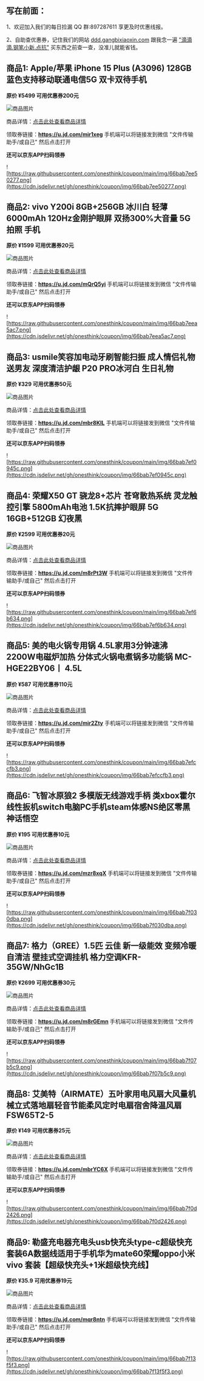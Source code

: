 ## 写在前面：

1、欢迎加入我们的每日捡漏 QQ 群:897287611 享更及时优惠线报。

2、自助查优惠券，记住我们的网站 [ddd.gangbixiaoxin.com](https://ddd.gangbixiaoxin.com) 跟我念一遍 ["滴滴滴.钢笔小新.点抗"](https://ddd.gangbixiaoxin.com) 买东西之前查一查，没准儿就能省钱。

## 商品1: Apple/苹果 iPhone 15 Plus (A3096) 128GB 蓝色支持移动联通电信5G 双卡双待手机

**原价 ¥5499 可用优惠券200元**

![商品图片](http://img14.360buyimg.com/n1/jfs/t1/51461/30/25732/32270/66b9b095Fab57ebd1/0099520f7bf0c00a.png)

商品详情：[点击此处查看商品详情](https://union-click.jd.com/jdc?e=1003156031&amp;p=JF8BAZ4JK1olXDYCVV9cD0weC2gNHlwlGVlaCgFtUQ5SQi0DBUVOBVlUAwoCFxBCHD1WR0VNGFJeSwcYVBYZQTVMFxBDCn1YM1wHakkXdxVIEw58BGJQCw4qCCUVXDNMTSlqG09hJi42dhxoCw0fW1dhJHZnIy0iVj1-WQh8aCxLJXNlJDwHaEljYWd_eQJtGWVnLD0_QRlcdzcBeT9hNQR2HFcNahJsQRtxbzJuPmVBIwEhaDxkaCp_fyxICH9cDikWdzRjXhNIYyJhP3JhMwIqYRlHdzZ7TGtOCngcXDogfyl-Xxd4Zi5hHwNXAgMbBEcnAl8LGlsSVAAFUldYOHsXA19edVsUXAcDVV9dC00nAl8IHVgXWQYBUlZeAEgeM28AHGvC8L7X3u-IgPLDneffovzA1LrWytZtOHsUM28JGlkVWQEDVl5tOEsUM2w4RTUUDgNVXQ1YCSVKSCxLGgcSVGgHUFtVAEoTAV8KGloXXzYyZBULXzBNZG1SeVkVKXxCXAs0US9FXD9_GzUXAlpGAiwiTgJ0cR9jZQxqVWQyVG4)

领取券链接：**https://u.jd.com/mir1xeg** 手机端可以将链接发到微信 "文件传输助手/或自己" 然后点击打开

**还可以京东APP扫码领券**

![https://raw.githubusercontent.com/onesthink/coupon/main/img/66bab7ee50277.png](https://cdn.jsdelivr.net/gh/onesthink/coupon/img/66bab7ee50277.png)

## 商品2: vivo Y200i 8GB+256GB 冰川白 轻薄6000mAh 120Hz金刚护眼屏 双扬300%大音量 5G 拍照 手机

**原价 ¥1599 可用优惠券20元**

![商品图片](http://img14.360buyimg.com/n1/jfs/t1/225041/16/20872/52133/66b60674Fc1fe7392/43a8098fd4137835.jpg)

商品详情：[点击此处查看商品详情](https://union-click.jd.com/jdc?e=1003156031&amp;p=JF8BAa0JK1olXgACXVpeCUITBV8IGloVXA4CVl1dDUgnRzBQRQQlBENHFRxWFlVMWzBeTA9KQl1XSwwDVFVPRjtUBAJQAVsMFgQZBBRNXBd6ZlNSAUNmLQsACj1gRz0KWiJAAmgAHxcWUjNMdzBLbVxSW1BFCQpKSEdjeh9tbDhyAnJ7KD0qazxVexpvYjlPDwR1DFYuahFFRw9TYCx3FH5JIwZVey9ka21_eVNiP1x9Cz0VdCxsYAxWbzJ1OX9xJxkpbDxKVhZJWjtdBG1mIC0YcDJjZhtReARhNHplIC0iX3t_RmpQcwxvL2VYHFwZbx8RdmcOfkFDUQoyVW5eCUsQCmkPHVIQbTYCVG4fZgxPRDHRrcDM_JLV68eJgMUnAl8IHVgXWQYBUlZaCE4fM28AHGvC8L7X3u-IgPLDneffovzA1LrWytZtOHsUM28JGlkVWQEDVl5tOEsUM2w4RTUUDgNVXQ1fXyVKSCxLGgVKAmgHUFpdCUsQC18KGloXXzYyZAEHVzNlfmdPRx5xJFNfVigqTBkVQhZdRDUXFk9JDiYGfBRUdWhPHQ1SAFIyVG4)

领取券链接：**https://u.jd.com/mQrQ5yi** 手机端可以将链接发到微信 "文件传输助手/或自己" 然后点击打开

**还可以京东APP扫码领券**

![https://raw.githubusercontent.com/onesthink/coupon/main/img/66bab7eea5ac7.png](https://cdn.jsdelivr.net/gh/onesthink/coupon/img/66bab7eea5ac7.png)

## 商品3: usmile笑容加电动牙刷智能扫振  成人情侣礼物送男友 深度清洁护龈 P20 PRO冰河白 生日礼物

**原价 ¥329 可用优惠券50元**

![商品图片](http://img14.360buyimg.com/n1/jfs/t1/224507/15/23564/55218/66b7774bF805dc0d7/b6b4fc67fb0e0bad.jpg)

商品详情：[点击此处查看商品详情](https://union-click.jd.com/jdc?e=1003156031&amp;p=JF8BAa0JK1olXwMEXVdZDU0RCl8IGloVXQUHUlpeCEgnRzBQRQQlBENHFRxWFlVMWzBeTA9KQl1XSwwDVFVPRjtUBAJQAVsMFgQZBCliRwlXRT5RDQ90KRsmTw9nSAdgSFxxXmgANDgIfSBCRiZ2UyMUBn91AwlKSEdjeh9tbDh2H3FrBjgqUShVexpsfzlMDwR0NlYkahFjRxhTYzl3FEBJNCxUbi9kUW1_aVJyP195CCoFYBtsYAxWbyJHDX9hMwEpUjxKVhZJWjhwA2BmIzoVcDJjYRtRfAdjNHZRIxc2X3t0BS9yZhkWAWUHLgAeYUxxWBhhTwRDUQoyVW5eCUsQCmkPHVIQbTYCVG4fZhBCbWkITl8UCANXUFtYX0wnAl8IHVgXWQYBXV9dAUkeM28AHGvC8L7X3u-IgPLDneffovzA1LrWytZtOHsUM28JGlkVWQEDVl5tOEsUM2w4RTUUDgNVU11ZDCVKSCxLGh4VGGgHUFtVCE4TBl8KGloXXzYyZDwoTC1IXQpMS1JjIEN5ExotQyN_UGhsGDUXPWBXITUITQJpSxcJQCJiClEyVG4)

领取券链接：**https://u.jd.com/mbr8KlL** 手机端可以将链接发到微信 "文件传输助手/或自己" 然后点击打开

**还可以京东APP扫码领券**

![https://raw.githubusercontent.com/onesthink/coupon/main/img/66bab7ef0945c.png](https://cdn.jsdelivr.net/gh/onesthink/coupon/img/66bab7ef0945c.png)

## 商品4: 荣耀X50 GT 骁龙8+芯片 苍穹散热系统 灵龙触控引擎 5800mAh电池 1.5K抗摔护眼屏 5G 16GB+512GB 幻夜黑

**原价 ¥2599 可用优惠券20元**

![商品图片](http://img14.360buyimg.com/n1/jfs/t1/226772/9/23477/63649/66b604feF146fcdbd/92a091ad4a386fd9.jpg)

商品详情：[点击此处查看商品详情](https://union-click.jd.com/jdc?e=1003156031&amp;p=JF8BAZ4JK1olXDYCVV9cAUoRBWoAGFMlGVlaCgFtUQ5SQi0DBUVOBVlUAwoCFxBCHD1WR0VNGFJeSwcYVBYZQTVMF1JCJXUGUi0CfCMfYm9qYSBHC2EBDjkjdCUVWTJ3TCVqWHxaITtVDUhcSCYfW1dhJHZnIy1dTDxIUQZxeA5KJXNmPTwEaEljYWd6eQJHGXJZLA0_QRlcdQ0AaT9mJQR2DFcOahF8Qxhhcz5uPmVcIDc9bjxOVi58GixICH9DFz0Gcy9yA2ZMYyJhOHJbMx8qYRF1dzZ3TGtDD3oGCyk4cylzGWpOfS59Ln51DEAtBEcnAl8LGlsSVAAFUldYOHsXA19edVsUXAcDVV9VCU4nAl8IHVgXWQYBXV9fDkoeM28AHGvC8L7X3u-IgPLDneffovzA1LrWytZtOHsUM28JGlkVWQEDVl5tOEsUM2w4RTUUDgAAVFtaDyVKSCxLGh9MFmgHUF9cCEgRA18KGloXXzYyZFcKcDgTBRxXbzMdPAZgLiUPXiwUWQh2ZzUXB1t9AyAiDTFPdgoAHlheFk8yVG4)

领取券链接：**https://u.jd.com/m8rPt3W** 手机端可以将链接发到微信 "文件传输助手/或自己" 然后点击打开

**还可以京东APP扫码领券**

![https://raw.githubusercontent.com/onesthink/coupon/main/img/66bab7ef6b634.png](https://cdn.jsdelivr.net/gh/onesthink/coupon/img/66bab7ef6b634.png)

## 商品5: 美的电火锅专用锅 4.5L家用3分钟速沸 2200W电磁炉加热 分体式火锅电煮锅多功能锅 MC-HGE22BY06丨 4.5L

**原价 ¥587 可用优惠券110元**

![商品图片](http://img14.360buyimg.com/n1/jfs/t1/205837/15/40975/280561/668b7bbaF4fc74872/03558a1a084a441a.jpg)

商品详情：[点击此处查看商品详情](https://union-click.jd.com/jdc?e=1003156031&amp;p=JF8BAd0JK1olXwICV1tcD0ofBl8IGlsUWwAKUVlcDE0RAl9MRANLAjZbERscSkAJHTRQRA1CCVkdDwtCWhVLHTdNTwcKBENeCVAfUg8bazZLEjJGCENFMwsdQ01eXDoNTTx8GQVEOlxVCBxOZQp4EzIVJHRAPAw5VVxXDxtxazliLn1DIic9bzxkcC5_RCtNOWJqEj0VUil1Sg9ObABlOmFbKBcqUEp1YW5gWy13B2JgHTobfDlrZBh7TgxhJG5nIwc2Sz1uVQtzfCcTOE5hIjkCViNFZRNteDhAHGZaIDgqUQ0DABhoRCd8KWVlFz4VdCJgZxhUeDltPmZ2PFcqaixnYx1rXC98D2J2HV4cfjJjYRRoD1lgSQR3ZA0WbCt8CjBMe1NRAQcBIEBcQDFtdDkEF2sUbQUDVFlUDkwRCmo4K1sVbUdsVF1dDk4SBWk4GmsVWwUAUF5eAUoTA2kJK1sdWjbV-eaIgvrCi9bchdPC5KHX3eKJlsMnM18LK1sUXAQCUFlcCksnM28LK1glA2gDB1lYAUsUAQFVUBhWXEFeDjBYDEsSAmcAHmsXXAcAVm5tOCNOQGZhSA5QGmFXFBVbQRRCBjlvch8WG2gAXF4KUS1yc2dhGyJnH25QMANtCHs)

领取券链接：**https://u.jd.com/mir2Zty** 手机端可以将链接发到微信 "文件传输助手/或自己" 然后点击打开

**还可以京东APP扫码领券**

![https://raw.githubusercontent.com/onesthink/coupon/main/img/66bab7efccfb3.png](https://cdn.jsdelivr.net/gh/onesthink/coupon/img/66bab7efccfb3.png)

## 商品6: 飞智冰原狼2 多模版无线游戏手柄 类xbox霍尔线性扳机switch电脑PC手机steam体感NS绝区零黑神话悟空

**原价 ¥195 可用优惠券10元**

![商品图片](http://img14.360buyimg.com/n1/jfs/t1/41798/26/23921/65747/66ac81d0F4386a15f/1b78d4b6505c378b.jpg)

商品详情：[点击此处查看商品详情](https://union-click.jd.com/jdc?e=1003156031&amp;p=JF8BAa0JK1olXwICVVxbAUsUBF8IGloUWg4AUllYCUInRzBQRQQlBENHFRxWFlVMWzBeTA9KQl1XSwwDVFVPRjtUBAJQAVsMFgQZBCliRwlXRT5RDQ90KV4echJASAdgZD5tGGgANDgIfSBCRiZ2UyMUP0UGFwlKSEdjeh9tbChqAnJdBjkpeyxLexpvbTlMGwRiDFc4ahFrRxh9YCt3FHJJIDxVcS9kY21rU1NsP1xhFigkbC1sYAxWbzJxP39xKwApbDxKVhZJWjteKm1gVS4dcDJjYRtrGx5iNFRmIAc-X3tfSCh3Ry1eKGRHEBsZXT98BhVcaQlDUQoyVW5eCUsQCmkPHVIQbTYCVG4fZpOFrLigkI2w2dKe9VdcCUgnAl8IHVgXWQYBXV9UAE4WM28AHGvC8L7X3u-IgPLDneffovzA1LrWytZtOHsUM28JGlkVWQEDVl5tOEsUM2w4RTUUDg4CUl1bASVKSCxLGhNOX2gHUFpUDUgfAF8KGloXXzYyZDwoTC1IXQpMS1JjIAZBLgcKQyN_fApwXjUXPWBXITUITQJpSxcJeRgRHlEyVG4)

领取券链接：**https://u.jd.com/mzr8xqX** 手机端可以将链接发到微信 "文件传输助手/或自己" 然后点击打开

**还可以京东APP扫码领券**

![https://raw.githubusercontent.com/onesthink/coupon/main/img/66bab7f030dba.png](https://cdn.jsdelivr.net/gh/onesthink/coupon/img/66bab7f030dba.png)

## 商品7: 格力（GREE）1.5匹 云佳 新一级能效 变频冷暖 自清洁 壁挂式空调挂机 格力空调KFR-35GW/NhGc1B

**原价 ¥2699 可用优惠券30元**

![商品图片](http://img14.360buyimg.com/n1/jfs/t1/227237/13/25251/107077/66b9eb63F8885b524/752d5597b0464aca.jpg)

商品详情：[点击此处查看商品详情](https://union-click.jd.com/jdc?e=1003156031&amp;p=JF8BAa8JK1olXwIDXFdfDk8VA18IGloUXQ4AXVlaD0onRzBQRQQlBENHFRxWFlVMWzBeTA9KQl1XSwwDVFVPRjtUBAJQAVsMFgQZBBkRQywBYQV1Jl9nUCo9bUlCRmxDQCtvO2gAVlk5DiJVVAdsGRlsL3ZkIFZKSEdjeh9tbCh2AnJdAjkpUTRTexpvaDlPDwR2DFYtahIWRwxtYzJ3XHJJIixUWC9kY21oaVJxP1xxCyovbChsYAxWbzJxDX9xVBoqfDxKVhZJWjtdAHZrDlYBcDJjZhtRThhiNGJnID1dX3tFGWdKQgdsNGZZEDgYS09nVg13GT9TUQoyVW5eCUsQCmkPHVIQbTYCVG4fZp2pkriMnYyE0NK5_ojFg5KWsV8JK1sTXgQGVF1UCEoVAGk4G1MSbdGv7IvXuZ6furuWk4ys-tOL6IrDgHsnM2w4G1oUXwYGU19fCHsnA2w4GGtLMwdRUlxcWxwSbTJDWBgUFltLOltZCU4VAGcKK1kUXAQAZG5tWk1XQGZyRTtuBGMGID44Ch5SACRTayFzMwQAUzpbYQlAawsKWSJnLWB2XG5dOA)

领取券链接：**https://u.jd.com/m8rGEmn** 手机端可以将链接发到微信 "文件传输助手/或自己" 然后点击打开

**还可以京东APP扫码领券**

![https://raw.githubusercontent.com/onesthink/coupon/main/img/66bab7f07b5c9.png](https://cdn.jsdelivr.net/gh/onesthink/coupon/img/66bab7f07b5c9.png)

## 商品8: 艾美特（AIRMATE）五叶家用电风扇大风量机械立式落地扇轻音节能柔风定时电扇宿舍降温风扇 FSW65T2-5

**原价 ¥149 可用优惠券25元**

![商品图片](http://img14.360buyimg.com/n1/jfs/t1/239126/24/16594/191169/66b332f7Fd1140291/3fba39f3620b1c67.jpg)

商品详情：[点击此处查看商品详情](https://union-click.jd.com/jdc?e=1003156031&amp;p=JF8BAZ8JK1olXwICUV9cAEkWAV8BGFMTWgMyEAEFVhQnWipNWhkeQxhZDAELXx9IHDRdBAlLARhaEQoBFxJSXzIGWQFRUXxxABcefB1xAih3ZFpVA0FHDzUKYENKdgEKYSZULmdkLQsDQQJtagRgUFkCHQp0PSYNfAJoQxd9fz93B3YAIjxVeClORStoQCN1P09-HykFARhzdx8KbSkcOmRbLFgpYR13eAxrWC1sKVV1DQsefxFgXjpxRQFiL21SNioDQTNudwp8eFtUK29mMykEdxwnRjAMXBhCJ3xiNygpCxRkSxgIRThmGwoOZF9tC0oXBGYOHF0cWDYyVF5tSiVMVgEMTl4cDVNRUl5eD04WM244G10WXwICV1ddCEITAl8IE1wliqu6gdTs3cOu1_GAzOKyiI--gMDVOHsnAF8IGloXXQIFVVxdOHsXAF8LKwV7XFUKVF1VDkh5XiRLWFsUHlhsUVpZDU4RAmw4GVoUXwQyZG4nex9eQBtefVpSInkDFAAaTRB8VAcARi57X3x_FS08bjJCXSZBYTJ-NU0AZF5t)

领取券链接：**https://u.jd.com/mbrYC6X** 手机端可以将链接发到微信 "文件传输助手/或自己" 然后点击打开

**还可以京东APP扫码领券**

![https://raw.githubusercontent.com/onesthink/coupon/main/img/66bab7f0d2426.png](https://cdn.jsdelivr.net/gh/onesthink/coupon/img/66bab7f0d2426.png)

## 商品9: 勒盛充电器充电头usb快充头type-c超级快充套装6A数据线适用于手机华为mate60荣耀oppo小米vivo 套装【超级快充头+1米超级快充线】

**原价 ¥35.9 可用优惠券19元**

![商品图片](http://img14.360buyimg.com/n1/jfs/t1/234009/30/22450/68105/6691155eF76584f10/c304e49d05ec435c.jpg)

商品详情：[点击此处查看商品详情](https://union-click.jd.com/jdc?e=1003156031&amp;p=JF8BAdMJK1olXwICV19aCUIXBV8IGlsUWAYGXF1fDEgRC19MRANLAjZbERscSkAJHTRQRA1CCVkdDwtCWhVLHTdNTwcKBENeCVAfUg8bcBBLcARlPU5ULC4HcQJ2Vz1cUid8NXBAOlwofxtoZGhvSyNOFHpcHzwrTFxXDxtxazliLnFFIycHazxecC1_RAFNOWJ-Ej4VUiJ1ShdOby5mLmFbEhcqakpyYSZ8Wy9dB2RgHSobaBN0ehZ8bAxhJG5gIwc-SDwVYwpzfCcTOE5hIjkCViNFZRNoey91VWVrMD0pfB5XdzBSci9mIkZ0PQcqaDhoRA9Acwt2FHIFIzw2fjxPYDN_cgF8KV95CykCYBMnXjlIcxJsNG1gIAonCjBkASRpGixKPQoOZF9tC0oXBGYOHF0cWDYyVF5tSSUXBGsJE14cXTYDZF5bC0kTA2wBG14WXA4yVFZaOJy6u7qCqo6d5NKc3Inkr56ev7uWk2slbQUyVF9cCksTBG4KG2slXQUyV24DZkpEBjgBSFlCM1tJFx1dCxZFbWoMH1sVWwQAZFxcCUkVM184aCRWNllyNBYLcDtNeiZpTwlBFHprPCgfZklidD93fFxyDX5ZHSIDQylhR18IKw)

领取券链接：**https://u.jd.com/mqr8ntn** 手机端可以将链接发到微信 "文件传输助手/或自己" 然后点击打开

**还可以京东APP扫码领券**

![https://raw.githubusercontent.com/onesthink/coupon/main/img/66bab7f13f5f3.png](https://cdn.jsdelivr.net/gh/onesthink/coupon/img/66bab7f13f5f3.png)

